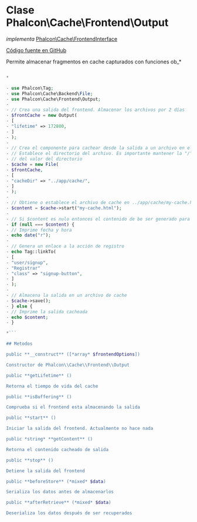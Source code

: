 # Clase **Phalcon\\Cache\\Frontend\\Output**

*implementa* [Phalcon\Cache\FrontendInterface](/en/3.2/api/Phalcon_Cache_FrontendInterface)

<a href="https://github.com/phalcon/cphalcon/blob/master/phalcon/cache/frontend/output.zep" class="btn btn-default btn-sm">Código fuente en GitHub</a>

Permite almacenar fragmentos en cache capturados con funciones ob_*

```php <?php</p> 

*

- use Phalcon\Tag;
- use Phalcon\Cache\Backend\File;
- use Phalcon\Cache\Frontend\Output;
- 
- // Crea una salida del frontend. Almacenar los archivos por 2 días
- $frontCache = new Output(
- [
- "lifetime" => 172800,
- ]
- );
- 
- // Crea el componente para cachear desde la salida a un archivo en el backend
- // Establece el directorio del archivo. Es importante mantener la "/" barra al final
- // del valor del directorio
- $cache = new File(
- $frontCache,
- [
- "cacheDir" => "../app/cache/",
- ]
- );
- 
- // Obtiene o establece el archivo de cache en ../app/cache/my-cache.html
- $content = $cache->start("my-cache.html");
- 
- // Si $content es nulo entonces el contenido de be ser generado para el cache
- if (null === $content) {
- // Imprime fecha y hora
- echo date("r");
- 
- // Genera un enlace a la acción de registro
- echo Tag::linkTo(
- [
- "user/signup",
- "Registrar"
- "class" => "signup-button",
- ]
- );
- 
- // Almacena la salida en un archivo de cache
- $cache->save();
- } else {
- // Imprime la salida cacheada
- echo $content;
- }

*```

## Metodos

public **__construct** ([*array* $frontendOptions])

Constructor de Phalcon\\Cache\\Frontend\\Output

public **getLifetime** ()

Retorna el tiempo de vida del cache

public **isBuffering** ()

Comprueba si el frontend esta almacenando la salida

public **start** ()

Iniciar la salida del frontend. Actualmente no hace nada

public *string* **getContent** ()

Retorna el contenido cacheado de salida

public **stop** ()

Detiene la salida del frontend

public **beforeStore** (*mixed* $data)

Serializa los datos antes de almacenarlos

public **afterRetrieve** (*mixed* $data)

Deserializa los datos después de ser recuperados